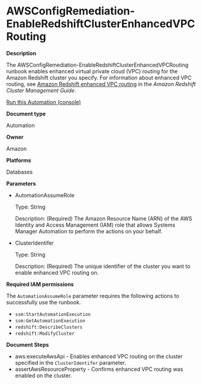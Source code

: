 # AWSConfigRemediation\-EnableRedshiftClusterEnhancedVPCRouting<a name="automation-aws-enable-redshift-enhanced-routing"></a>

**Description**

The AWSConfigRemediation\-EnableRedshiftClusterEnhancedVPCRouting runbook enables enhanced virtual private cloud \(VPC\) routing for the Amazon Redshift cluster you specify\. For information about enhanced VPC routing, see [Amazon Redshift enhanced VPC routing](https://docs.aws.amazon.com/redshift/latest/gsg/enhanced-vpc-routing.html) in the *Amazon Redshift Cluster Management Guide*\.

[Run this Automation \(console\)](https://console.aws.amazon.com/systems-manager/automation/execute/AWSConfigRemediation-EnableRedshiftClusterAutomatedSnapshot)

**Document type**

Automation

**Owner**

Amazon

**Platforms**

Databases

**Parameters**
+ AutomationAssumeRole

  Type: String

  Description: \(Required\) The Amazon Resource Name \(ARN\) of the AWS Identity and Access Management \(IAM\) role that allows Systems Manager Automation to perform the actions on your behalf\.
+ ClusterIdentifer

  Type: String

  Description: \(Required\) The unique identifier of the cluster you want to enable enhanced VPC routing on\.

**Required IAM permissions**

The `AutomationAssumeRole` parameter requires the following actions to successfully use the runbook\.
+ `ssm:StartAutomationExecution`
+ `ssm:GetAutomationExecution`
+ `redshift:DescribeClusters`
+ `redshift:ModifyCluster`

**Document Steps**
+ aws:executeAwsApi \- Enables enhanced VPC routing on the cluster specified in the `ClusterIdentifer` parameter\.
+ assertAwsResourceProperty \- Confirms enhanced VPC routing was enabled on the cluster\.